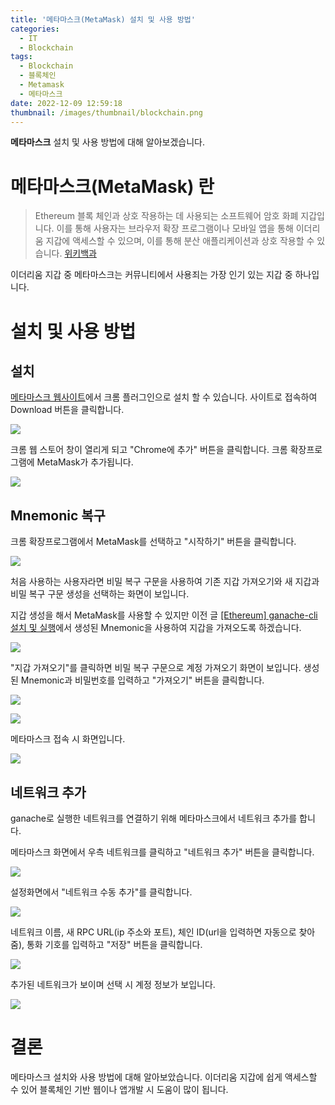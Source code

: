 ```yaml
---
title: '메타마스크(MetaMask) 설치 및 사용 방법'
categories:
  - IT
  - Blockchain
tags:
  - Blockchain
  - 블록체인
  - Metamask
  - 메타마스크
date: 2022-12-09 12:59:18
thumbnail: /images/thumbnail/blockchain.png
---
```


**메타마스크** 설치 및 사용 방법에 대해 알아보겠습니다.

# 메타마스크(MetaMask) 란

> Ethereum 블록 체인과 상호 작용하는 데 사용되는 소프트웨어 암호 화폐 지갑입니다. 이를 통해 사용자는 브라우저 확장 프로그램이나 모바일 앱을 통해 이더리움 지갑에 액세스할 수 있으며, 이를 통해 분산 애플리케이션과 상호 작용할 수 있습니다. [위키백과](https://en.wikipedia.org/wiki/MetaMask)

이더리움 지갑 중 메타마스크는 커뮤니티에서 사용죄는 가장 인기 있는 지갑 중 하나입니다.

# 설치 및 사용 방법

## 설치

[메타마스크 웹사이트](https://metamask.io/)에서 크롬 플러그인으로 설치 할 수 있습니다. 사이트로 접속하여 Download 버튼을 클릭합니다.

![](/images/blockchain/metamask/1.png)

크롬 웹 스토어 창이 열리게 되고 "Chrome에 추가" 버튼을 클릭합니다. 크롬 확장프로그램에 MetaMask가 추가됩니다.

![](/images/blockchain/metamask/2.png)

## Mnemonic 복구

크롬 확장프로그램에서 MetaMask를 선택하고 "시작하기" 버튼을 클릭합니다.

![](/images/blockchain/metamask/3.png)

처음 사용하는 사용자라면 비밀 복구 구문을 사용하여 기존 지갑 가져오기와 새 지갑과 비밀 복구 구문 생성을 선택하는 화면이 보입니다.

지갑 생성을 해서 MetaMask를 사용할 수 있지만 이전 글 [[Ethereum] ganache-cli 설치 및 실행](https://hgko1207.github.io/2022/12/07/blockchain-1/)에서 생성된 Mnemonic을 사용하여 지갑을 가져오도록 하겠습니다.

![](/images/blockchain/metamask/4.png)

"지갑 가져오기"를 클릭하면 비밀 복구 구문으로 계정 가져오기 화면이 보입니다. 생성된 Mnemonic과 비밀번호를 입력하고 "가져오기" 버튼을 클릭합니다.

![](/images/blockchain/metamask/5.png)

![](/images/blockchain/metamask/6.png)

메타마스크 접속 시 화면입니다.

![](/images/blockchain/metamask/7.png)

## 네트워크 추가

ganache로 실행한 네트워크를 연결하기 위해 메타마스크에서 네트워크 추가를 합니다.

메타마스크 화면에서 우측 네트워크를 클릭하고 "네트워크 추가" 버튼을 클릭합니다.

![](/images/blockchain/metamask/8.png)

설정화면에서 "네트워크 수동 추가"를 클릭합니다.

![](/images/blockchain/metamask/9.png)

네트워크 이름, 새 RPC URL(ip 주소와 포트), 체인 ID(url을 입력하면 자동으로 찾아줌), 통화 기호를 입력하고 "저장" 버튼을 클릭합니다.

![](/images/blockchain/metamask/10.png)

추가된 네트워크가 보이며 선택 시 계정 정보가 보입니다.

![](/images/blockchain/metamask/11.png)

# 결론

메타마스크 설치와 사용 방법에 대해 알아보았습니다. 이더리움 지갑에 쉽게 액세스할 수 있어 블록체인 기반 웹이나 앱개발 시 도움이 많이 됩니다.
